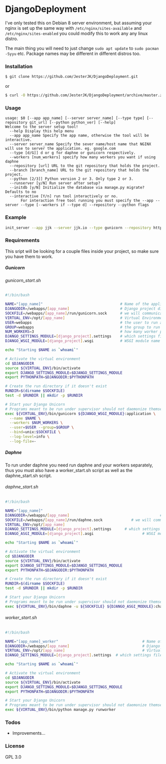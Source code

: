 # DjangoDeployment
I've only tested this on Debian 8 server environment, but assuming your nginx is set up the same way with `/etc/nginx/sites-available` and `/etc/nginx/sites-enabled` you could modify this to work any any linux distro.

The main thing you will need to just change `sudo apt update` to `sudo pacman -Syyu` etc. 
Package names may be different in different distros too.

### Installation
```sh
$ git clone https://github.com/JesterJK/DjangoDeployment.git
```
or
```sh
$ curl -O https://github.com/JesterJK/DjangoDeployment/archive/master.zip
```

### Usage
```
usage: $0 [--app app_name] [--server server_name] [--type type] [--repository git_url] [--python python_ver] [--help]
Welcome to the server setup tool!
  --help Display this help menu
  --app app_name Specify the app name, otherwise the tool will be interactive.
  --server server_name Specify the sever name/host name that NGINX will use to server the application. eg. google.com
  --type [d/G]] d or g for daphne or gunicorn respectively.
  --workers [num_workers] specify how many workers you want if using daphne
  --repository [url] URL to the git repository that holds the project.
  --branch [branch_name] URL to the git repository that holds the project.
  --python [2/3]] Python version 2 or 3. Only type 2 or 3.
  --runserver [y/N] Run server after setup?
  --initdb [y/N] Initialize the database via manage.py migrate? Defaults to no
  --interactive [Y/n] run tool interactively or no.
       For interaction free tool running you must specify the --app --server --type [--workers if --type d] --repository --python flags
```

### Example
```sh
init_server --app jjk --server jjk.io --type gunicorn --repository https://git.repo --python 2
```

### Requirements
This sript will be looking for a couple files inside your project, so make sure you have them to work.
##### Gunicorn
###### gunicorn_start.sh
```sh
#!/bin/bash

NAME="[app_name]"                                   # Name of the application
DJANGODIR=/webapps/[app_name]                       # Django project directory
SOCKFILE=/webapps/[app_name]/run/gunicorn.sock      # we will communicate using this unix socket
VIRTUAL_ENV=/opt/[app_name]                         # Virtual Environment base directory
USER=webapps                                        # the user to run as
GROUP=webapps                                       # the group to run as
NUM_WORKERS=3                                       # how many worker processes should Gunicorn spawn
DJANGO_SETTINGS_MODULE=[django_project].settings    # which settings file should Django use
DJANGO_WSGI_MODULE=[django_project].wsgi            # WSGI module name

echo "Starting $NAME as `whoami`"

# Activate the virtual environment
cd $DJANGODIR
source ${VIRTUAL_ENV}/bin/activate
export DJANGO_SETTINGS_MODULE=$DJANGO_SETTINGS_MODULE
export PYTHONPATH=$DJANGODIR:$PYTHONPATH

# Create the run directory if it doesn't exist
RUNDIR=$(dirname $SOCKFILE)
test -d $RUNDIR || mkdir -p $RUNDIR

# Start your Django Unicorn
# Programs meant to be run under supervisor should not daemonize themselves (do not use --daemon)
exec ${VIRTUAL_ENV}/bin/gunicorn ${DJANGO_WSGI_MODULE}:application \
  --name $NAME \
  --workers $NUM_WORKERS \
  --user=$USER --group=$GROUP \
  --bind=unix:$SOCKFILE \
  --log-level=info \
  --log-file=-
```
##### Daphne
To run under daphne you need run daphne and your workers separately, thus you must also have a worker_start.sh script as well as the daphne_start.sh script.
###### daphne_start.sh
```sh
#!/bin/bash

NAME="[app_name]"                                                                   # Name of the application
DJANGODIR=/webapps/[app_name]                                         # Django project directory
SOCKFILE=/webapps/[app_name]/run/daphne.sock             # we will communicate using this unix socket
VIRTUAL_ENV=/opt/[app_name]                                                # Virtual Environment base directory
DJANGO_SETTINGS_MODULE=[django_project].settings      # which settings file should Django use
DJANGO_ASGI_MODULE=[django_project].asgi                      # WSGI module name

echo "Starting $NAME as `whoami`"

# Activate the virtual environment
cd $DJANGODIR
source ${VIRTUAL_ENV}/bin/activate
export DJANGO_SETTINGS_MODULE=$DJANGO_SETTINGS_MODULE
export PYTHONPATH=$DJANGODIR:$PYTHONPATH

# Create the run directory if it doesn't exist
RUNDIR=$(dirname $SOCKFILE)
test -d $RUNDIR || mkdir -p $RUNDIR

# Start your Django Unicorn
# Programs meant to be run under supervisor should not daemonize themselves (do not use --daemon)
exec ${VIRTUAL_ENV}/bin/daphne -u ${SOCKFILE} ${DJANGO_ASGI_MODULE}:channel_layer
```
###### worker_start.sh
```sh
#!/bin/bash

NAME="[app_name]_worker"                                      # Name of the application
DJANGODIR=/webapps/[app_name]                                 # Django project directory
VIRTUAL_ENV=/opt/[app_name]                                   # Virtual Environment base directory
DJANGO_SETTINGS_MODULE=[django_project].settings  # which settings file should Django use

echo "Starting $NAME as `whoami`"

# Activate the virtual environment
cd $DJANGODIR
source ${VIRTUAL_ENV}/bin/activate
export DJANGO_SETTINGS_MODULE=$DJANGO_SETTINGS_MODULE
export PYTHONPATH=$DJANGODIR:$PYTHONPATH

# Start your Django Unicorn
# Programs meant to be run under supervisor should not daemonize themselves (do not use --daemon)
exec ${VIRTUAL_ENV}/bin/python manage.py runworker
```

### Todos
 - Improvements...

### License
GPL 3.0

